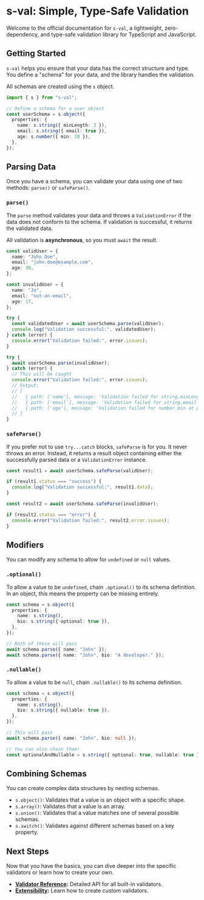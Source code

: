 # s-val: Simple, Type-Safe Validation

Welcome to the official documentation for `s-val`, a lightweight, zero-dependency, and type-safe validation library for TypeScript and JavaScript.

## Getting Started

`s-val` helps you ensure that your data has the correct structure and type. You define a "schema" for your data, and the library handles the validation.

All schemas are created using the `s` object.

```typescript
import { s } from "s-val";

// Define a schema for a user object
const userSchema = s.object({
  properties: {
    name: s.string({ minLength: 3 }),
    email: s.string({ email: true }),
    age: s.number({ min: 18 }),
  },
});
```

## Parsing Data

Once you have a schema, you can validate your data using one of two methods: `parse()` or `safeParse()`.

### `parse()`

The `parse` method validates your data and throws a `ValidationError` if the data does not conform to the schema. If validation is successful, it returns the validated data.

All validation is **asynchronous**, so you must `await` the result.

```typescript
const validUser = {
  name: "John Doe",
  email: "john.doe@example.com",
  age: 30,
};

const invalidUser = {
  name: "Jo",
  email: "not-an-email",
  age: 17,
};

try {
  const validatedUser = await userSchema.parse(validUser);
  console.log("Validation successful:", validatedUser);
} catch (error) {
  console.error("Validation failed:", error.issues);
}

try {
  await userSchema.parse(invalidUser);
} catch (error) {
  // This will be caught
  console.error("Validation failed:", error.issues);
  // Output:
  // [
  //   { path: ['name'], message: 'Validation failed for string.minLength at path \'name\'' },
  //   { path: ['email'], message: 'Validation failed for string.email at path \'email\'' },
  //   { path: ['age'], message: 'Validation failed for number.min at path \'age\'' }
  // ]
}
```

### `safeParse()`

If you prefer not to use `try...catch` blocks, `safeParse` is for you. It never throws an error. Instead, it returns a result object containing either the successfully parsed data or a `ValidationError` instance.

```typescript
const result1 = await userSchema.safeParse(validUser);

if (result1.status === "success") {
  console.log("Validation successful:", result1.data);
}

const result2 = await userSchema.safeParse(invalidUser);

if (result2.status === "error") {
  console.error("Validation failed:", result2.error.issues);
}
```

## Modifiers

You can modify any schema to allow for `undefined` or `null` values.

### `.optional()`

To allow a value to be `undefined`, chain `.optional()` to its schema definition. In an object, this means the property can be missing entirely.

```typescript
const schema = s.object({
  properties: {
    name: s.string(),
    bio: s.string({ optional: true }),
  },
});

// Both of these will pass
await schema.parse({ name: "John" });
await schema.parse({ name: "John", bio: "A developer." });
```

### `.nullable()`

To allow a value to be `null`, chain `.nullable()` to its schema definition.

```typescript
const schema = s.object({
  properties: {
    name: s.string(),
    bio: s.string({ nullable: true }),
  },
});

// This will pass
await schema.parse({ name: "John", bio: null });

// You can also chain them!
const optionalAndNullable = s.string({ optional: true, nullable: true });
```

## Combining Schemas

You can create complex data structures by nesting schemas.

- `s.object()`: Validates that a value is an object with a specific shape.
- `s.array()`: Validates that a value is an array.
- `s.union()`: Validates that a value matches one of several possible schemas.
- `s.switch()`: Validates against different schemas based on a key property.

## Next Steps

Now that you have the basics, you can dive deeper into the specific validators or learn how to create your own.

- **[Validator Reference](./validators/):** Detailed API for all built-in validators.
- **[Extensibility](./extensibility.md):** Learn how to create custom validators.
